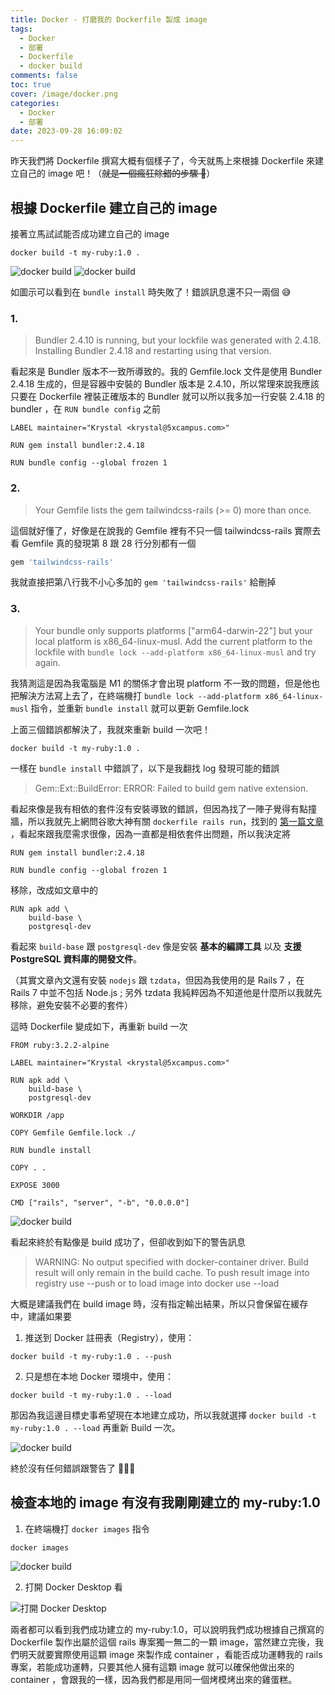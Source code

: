 ```yaml
---
title: Docker - 打磨我的 Dockerfile 製成 image
tags:
  - Docker
  - 部署
  - Dockerfile
  - docker build
comments: false
toc: true
cover: /image/docker.png
categories:
  - Docker
  - 部署
date: 2023-09-28 16:09:02
---
```


昨天我們將 Dockerfile 撰寫大概有個樣子了，今天就馬上來根據 Dockerfile 來建立自己的 image 吧！（~~就是一個瘋狂除錯的步驟 🥹~~）

## 根據 Dockerfile 建立自己的 image

接著立馬試試能否成功建立自己的 image

```docker
docker build -t my-ruby:1.0 .
```

![docker build](/image/dockerDay13/13_1.png)
![docker build](/image/dockerDay13/13_2.png)

如圖示可以看到在 `bundle install` 時失敗了！錯誤訊息還不只一兩個 😅

### 1.

> Bundler 2.4.10 is running, but your lockfile was generated with 2.4.18. Installing Bundler 2.4.18 and restarting using that version.

看起來是 Bundler 版本不一致所導致的。我的 Gemfile.lock 文件是使用 Bundler 2.4.18 生成的，但是容器中安裝的 Bundler 版本是 2.4.10，所以常理來說我應該只要在 Dockerfile 裡裝正確版本的 Bundler 就可以所以我多加一行安裝 2.4.18 的 bundler ，在 `RUN bundle config` 之前

```docker
LABEL maintainer="Krystal <krystal@5xcampus.com>"

RUN gem install bundler:2.4.18

RUN bundle config --global frozen 1
```

### 2.

> Your Gemfile lists the gem tailwindcss-rails (>= 0) more than once.

這個就好懂了，好像是在說我的 Gemfile 裡有不只一個 tailwindcss-rails
實際去看 Gemfile 真的發現第 8 跟 28 行分別都有一個

```ruby
gem 'tailwindcss-rails'
```

我就直接把第八行我不小心多加的 `gem 'tailwindcss-rails'` 給刪掉

### 3.

> Your bundle only supports platforms ["arm64-darwin-22"] but your local platform is x86_64-linux-musl. Add the current platform to the lockfile with `bundle lock --add-platform x86_64-linux-musl` and try again.

我猜測這是因為我電腦是 M1 的關係才會出現 platform 不一致的問題，但是他也把解決方法寫上去了，在終端機打 `bundle lock --add-platform x86_64-linux-musl` 指令，並重新 `bundle install` 就可以更新 Gemfile.lock

上面三個錯誤都解決了，我就來重新 build 一次吧！

```docker
docker build -t my-ruby:1.0 .
```

一樣在 `bundle install` 中錯誤了，以下是我翻找 log 發現可能的錯誤

> Gem::Ext::BuildError: ERROR: Failed to build gem native extension.

看起來像是我有相依的套件沒有安裝導致的錯誤，但因為找了一陣子覺得有點撞牆，所以我就先上網問谷歌大神有關 `dockerfile rails run`，找到的 [第一篇文章](https://earthly.dev/blog/rails-with-docker/) ，看起來跟我麼需求很像，因為一直都是相依套件出問題，所以我決定將

```docker
RUN gem install bundler:2.4.18

RUN bundle config --global frozen 1
```

移除，改成如文章中的

```docker
RUN apk add \
    build-base \
    postgresql-dev
```

看起來 `build-base` 跟 `postgresql-dev` 像是安裝 **基本的編譯工具** 以及 **支援 PostgreSQL 資料庫的開發文件**。

（其實文章內文還有安裝 `nodejs` 跟 `tzdata`，但因為我使用的是 Rails 7 ，在 Rails 7 中並不包括 Node.js ; 另外 tzdata 我純粹因為不知道他是什麼所以我就先移除，避免安裝不必要的套件）

這時 Dockerfile 變成如下，再重新 build 一次

```docker
FROM ruby:3.2.2-alpine

LABEL maintainer="Krystal <krystal@5xcampus.com>"

RUN apk add \
    build-base \
    postgresql-dev

WORKDIR /app

COPY Gemfile Gemfile.lock ./

RUN bundle install

COPY . .

EXPOSE 3000

CMD ["rails", "server", "-b", "0.0.0.0"]
```

![docker build](/image/dockerDay13/13_3.png)

看起來終於有點像是 build 成功了，但卻收到如下的警告訊息

> WARNING: No output specified with docker-container driver. Build result will only remain in the build cache. To push result image into registry use --push or to load image into docker use --load

大概是建議我們在 build image 時，沒有指定輸出結果，所以只會保留在緩存中，建議如果要

1. 推送到 Docker 註冊表（Registry），使用：

```docker
docker build -t my-ruby:1.0 . --push
```

2. 只是想在本地 Docker 環境中，使用：

```docker
docker build -t my-ruby:1.0 . --load
```

那因為我這邊目標史事希望現在本地建立成功，所以我就選擇 `docker build -t my-ruby:1.0 . --load` 再重新 Build 一次。

![docker build](/image/dockerDay13/13_4.png)

終於沒有任何錯誤跟警告了 🎉🎉🎉

## 檢查本地的 image 有沒有我剛剛建立的 my-ruby:1.0

1. 在終端機打 `docker images` 指令

```docker
docker images
```

![docker build](/image/dockerDay13/13_5.png)

2. 打開 Docker Desktop 看

![打開 Docker Desktop](/image/dockerDay13/13_6.png)

兩者都可以看到我們成功建立的 my-ruby:1.0，可以說明我們成功根據自己撰寫的 Dockerfile 製作出屬於這個 rails 專案獨一無二的一顆 image，當然建立完後，我們明天就要實際使用這顆 image 來製作成 container ，看能否成功運轉我的 rails 專案，若能成功運轉，只要其他人擁有這顆 image 就可以確保他做出來的 container ，會跟我的一樣，因為我們都是用同一個烤模烤出來的雞蛋糕。
